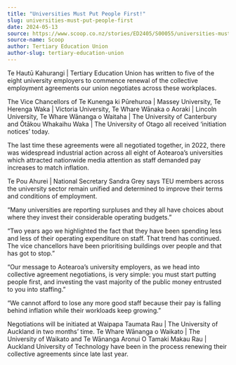 ```yaml
---
title: "Universities Must Put People First!"
slug: universities-must-put-people-first
date: 2024-05-13
source: https://www.scoop.co.nz/stories/ED2405/S00055/universities-must-put-people-first.htm
source-name: Scoop
author: Tertiary Education Union
author-slug: tertiary-education-union
---
```


<p>Te Hautū Kahurangi | Tertiary Education Union has
written to five of the eight university employers to
commence renewal of the collective employment agreements our
union negotiates across these workplaces.</p>

<p>The Vice
Chancellors of Te Kunenga ki Pūrehuroa | Massey University,
Te Herenga Waka | Victoria University, Te Whare Wānaka o
Aoraki | Lincoln University, Te Whare Wānanga o Waitaha |
The University of Canterbury and Ōtākou Whakaihu Waka |
The University of Otago all received ‘initiation
notices’ today.</p>

<p>The last time these agreements were
all negotiated together, in 2022, there was widespread
industrial action across all eight of Aotearoa’s
universities which attracted nationwide media attention as
staff demanded pay increases to match inflation.</p>

<p>Te
Pou Ahurei | National Secretary Sandra Grey says TEU members
across the university sector remain unified and determined
to improve their terms and conditions of
employment.</p>

<p>“Many universities are reporting
surpluses and they all have choices about where they invest
their considerable operating budgets.”</p>

<p>“Two years
ago we highlighted the fact that they have been spending
less and less of their operating expenditure on staff. That
trend has continued. The vice chancellors have been
prioritising buildings over people and that has got to
stop.”</p>

<p>“Our message to Aotearoa’s university
employers, as we head into collective agreement
negotiations, is very simple: you must start putting people
first, and investing the vast majority of the public money
entrusted to you into staffing.”</p>

<p>“We cannot afford
to lose any more good staff because their pay is falling
behind inflation while their workloads keep
growing.”</p>

<p>Negotiations will be initiated at Waipapa
Taumata Rau | The University of Auckland in two months’
time. Te Whare Wānanga o Waikato | The University of
Waikato and Te Wānanga Aronui O Tamaki Makau Rau | Auckland
University of Technology have been in the process renewing
their collective agreements since late last
year.</p>

